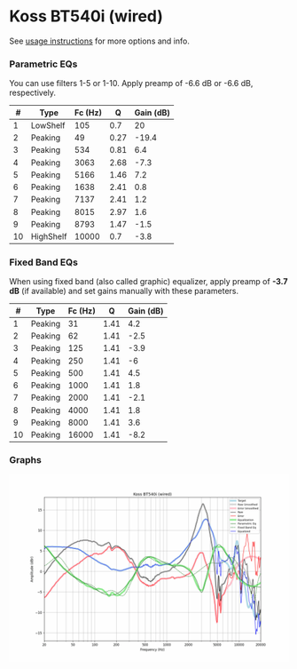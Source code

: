 # Koss BT540i (wired)
See [usage instructions](https://github.com/jaakkopasanen/AutoEq#usage) for more options and info.

### Parametric EQs
You can use filters 1-5 or 1-10. Apply preamp of -6.6 dB or -6.6 dB, respectively.

|   # | Type      |   Fc (Hz) |    Q |   Gain (dB) |
|-----|-----------|-----------|------|-------------|
|   1 | LowShelf  |       105 | 0.7  |        20   |
|   2 | Peaking   |        49 | 0.27 |       -19.4 |
|   3 | Peaking   |       534 | 0.81 |         6.4 |
|   4 | Peaking   |      3063 | 2.68 |        -7.3 |
|   5 | Peaking   |      5166 | 1.46 |         7.2 |
|   6 | Peaking   |      1638 | 2.41 |         0.8 |
|   7 | Peaking   |      7137 | 2.41 |         1.2 |
|   8 | Peaking   |      8015 | 2.97 |         1.6 |
|   9 | Peaking   |      8793 | 1.47 |        -1.5 |
|  10 | HighShelf |     10000 | 0.7  |        -3.8 |

### Fixed Band EQs
When using fixed band (also called graphic) equalizer, apply preamp of **-3.7 dB** (if available) and set gains manually with these parameters.

|   # | Type    |   Fc (Hz) |    Q |   Gain (dB) |
|-----|---------|-----------|------|-------------|
|   1 | Peaking |        31 | 1.41 |         4.2 |
|   2 | Peaking |        62 | 1.41 |        -2.5 |
|   3 | Peaking |       125 | 1.41 |        -3.9 |
|   4 | Peaking |       250 | 1.41 |        -6   |
|   5 | Peaking |       500 | 1.41 |         4.5 |
|   6 | Peaking |      1000 | 1.41 |         1.8 |
|   7 | Peaking |      2000 | 1.41 |        -2.1 |
|   8 | Peaking |      4000 | 1.41 |         1.8 |
|   9 | Peaking |      8000 | 1.41 |         3.6 |
|  10 | Peaking |     16000 | 1.41 |        -8.2 |

### Graphs
![](./Koss%20BT540i%20(wired).png)
